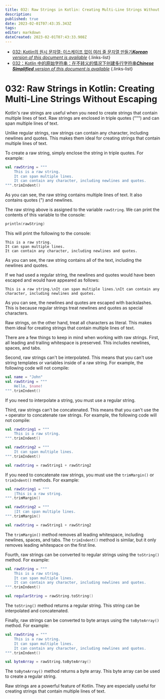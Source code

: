 ```yaml
---
title: 032: Raw Strings in Kotlin: Creating Multi-Line Strings Without Escaping
description: 
published: true
date: 2023-02-01T07:43:35.343Z
tags: 
editor: markdown
dateCreated: 2023-02-01T07:43:33.908Z
---
```


- [032: Kotlin의 원시 문자열: 이스케이프 없이 여러 줄 문자열 만들기***Korean** version of this document is available*](/ko/Knowledge-base/Kotlin/Learning/032-raw-strings-in-kotlin-creating-multi-line-strings-without-escaping)
{.links-list}
- [032：Kotlin 中的原始字符串：在不转义的情况下创建多行字符串***Chinese Simplified** version of this document is available*](/zh/Knowledge-base/Kotlin/Learning/032-raw-strings-in-kotlin-creating-multi-line-strings-without-escaping)
{.links-list}


# 032: Raw Strings in Kotlin: Creating Multi-Line Strings Without Escaping

Kotlin's raw strings are useful when you need to create strings that contain multiple lines of text. Raw strings are enclosed in triple quotes (""") and can span multiple lines of text.

Unlike regular strings, raw strings can contain any character, including newlines and quotes. This makes them ideal for creating strings that contain multiple lines of text.

To create a raw string, simply enclose the string in triple quotes. For example:

```kotlin
val rawString = """
    This is a raw string.
    It can span multiple lines.
    It can contain any character, including newlines and quotes.
""".trimIndent()
```

As you can see, the raw string contains multiple lines of text. It also contains quotes (") and newlines.

The raw string above is assigned to the variable `rawString`. We can print the contents of this variable to the console:

```kotlin
println(rawString)
```

This will print the following to the console:

```
This is a raw string.
It can span multiple lines.
It can contain any character, including newlines and quotes.
```

As you can see, the raw string contains all of the text, including the newlines and quotes.

If we had used a regular string, the newlines and quotes would have been escaped and would have appeared as follows:

```
This is a raw string.\nIt can span multiple lines.\nIt can contain any character, including newlines and quotes.
```

As you can see, the newlines and quotes are escaped with backslashes. This is because regular strings treat newlines and quotes as special characters.

Raw strings, on the other hand, treat all characters as literal. This makes them ideal for creating strings that contain multiple lines of text.

There are a few things to keep in mind when working with raw strings. First, all leading and trailing whitespace is preserved. This includes newlines, spaces, and tabs.

Second, raw strings can't be interpolated. This means that you can't use string templates or variables inside of a raw string. For example, the following code will not compile:

```kotlin
val name = "John"
val rawString = """
    Hello, $name!
""".trimIndent()
```

If you need to interpolate a string, you must use a regular string.

Third, raw strings can't be concatenated. This means that you can't use the `+` operator to concatenate raw strings. For example, the following code will not compile:

```kotlin
val rawString1 = """
    This is a raw string.
""".trimIndent()

val rawString2 = """
    It can span multiple lines.
""".trimIndent()

val rawString = rawString1 + rawString2
```

If you need to concatenate raw strings, you must use the `trimMargin()` or `trimIndent()` methods. For example:

```kotlin
val rawString1 = """
    |This is a raw string.
""".trimMargin()

val rawString2 = """
    |It can span multiple lines.
""".trimMargin()

val rawString = rawString1 + rawString2
```

The `trimMargin()` method removes all leading whitespace, including newlines, spaces, and tabs. The `trimIndent()` method is similar, but it only removes leading whitespace on the first line.

Fourth, raw strings can be converted to regular strings using the `toString()` method. For example:

```kotlin
val rawString = """
    This is a raw string.
    It can span multiple lines.
    It can contain any character, including newlines and quotes.
""".trimIndent()

val regularString = rawString.toString()
```

The `toString()` method returns a regular string. This string can be interpolated and concatenated.

Finally, raw strings can be converted to byte arrays using the `toByteArray()` method. For example:

```kotlin
val rawString = """
    This is a raw string.
    It can span multiple lines.
    It can contain any character, including newlines and quotes.
""".trimIndent()

val byteArray = rawString.toByteArray()
```

The `toByteArray()` method returns a byte array. This byte array can be used to create a regular string.

Raw strings are a powerful feature of Kotlin. They are especially useful for creating strings that contain multiple lines of text.